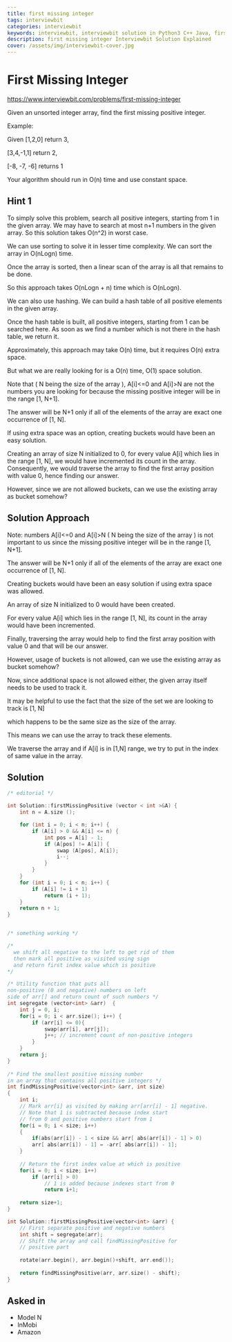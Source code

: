 ```yaml
---
title: first missing integer
tags: interviewbit
categories: interviewbit
keywords: interviewbit, interviewbit solution in Python3 C++ Java, first missing integer solution
description: first missing integer Interviewbit Solution Explained
cover: /assets/img/interviewbit-cover.jpg
---
```


# First Missing Integer

https://www.interviewbit.com/problems/first-missing-integer

Given an unsorted integer array, find the first missing positive integer.

Example:

Given [1,2,0] return 3,

[3,4,-1,1] return 2,

[-8, -7, -6] returns 1

Your algorithm should run in O(n) time and use constant space.

## Hint 1

To simply solve this problem, search all positive integers, starting from 1 in the given array. We may have to search at most n+1 numbers in the given array. So this solution takes O(n^2) in worst case.

We can use sorting to solve it in lesser time complexity. We can sort the array in O(nLogn) time.

Once the array is sorted, then a linear scan of the array is all that remains to be done.

So this approach takes O(nLogn + n) time which is O(nLogn).

We can also use hashing. We can build a hash table of all positive elements in the given array.

Once the hash table is built, all positive integers, starting from 1 can be searched here. As soon as we find a number which is not there in the hash table, we return it.

Approximately, this approach may take O(n) time, but it requires O(n) extra space.

But what we are really looking for is a O(n) time, O(1) space solution.

Note that ( N being the size of the array ), A[i]<=0 and A[i]>N are not the numbers you are looking for because the missing positive integer will be in the range [1, N+1].

The answer will be N+1 only if all of the elements of the array are exact one occurrence of [1, N].

If using extra space was an option, creating buckets would have been an easy solution.

Creating an array of size N initialized to 0, for every value A[i] which lies in the range [1, N], we would have incremented its count in the array. Consequently, we would traverse the array to find the first array position with value 0, hence finding our answer.

However, since we are not allowed buckets, can we use the existing array as bucket somehow?

## Solution Approach

Note: numbers A[i]<=0 and A[i]>N ( N being the size of the array ) is not important
to us since the missing positive integer will be in the range [1, N+1].

The answer will be N+1 only if all of the elements of the array are exact one occurrence of [1, N].

Creating buckets would have been an easy solution if using extra space was allowed.

An array of size N initialized to 0 would have been created.

For every value A[i] which lies in the range [1, N], its count in the array would have been incremented.

Finally, traversing the array would help to find the first array position with value 0 and that will be our answer. 

However, usage of buckets is not allowed, can we use the existing array as bucket somehow?

Now, since additional space is not allowed either, the given array itself needs to be used to track it.

It may be helpful to use the fact that the size of the set we are looking to track is [1, N]

which happens to be the same size as the size of the array.

This means we can use the array to track these elements.

We traverse the array and if A[i] is in [1,N] range, we try to put in the index of same value in the array.

## Solution

```cpp
/* editorial */

int Solution::firstMissingPositive (vector < int >&A) {
    int n = A.size ();

    for (int i = 0; i < n; i++) {
        if (A[i] > 0 && A[i] <= n) {
            int pos = A[i] - 1;
            if (A[pos] != A[i]) {
                swap (A[pos], A[i]);
                i--;
            }
        }
    }
    for (int i = 0; i < n; i++) {
        if (A[i] != i + 1)
            return (i + 1);
    }
    return n + 1;
}


/* something working */

/*
  we shift all negative to the left to get rid of them
  then mark all positive as visited using sign
  and return first index value which is positive
*/

/* Utility function that puts all  
non-positive (0 and negative) numbers on left  
side of arr[] and return count of such numbers */
int segregate (vector<int> &arr)  {  
    int j = 0, i;  
    for(i = 0; i < arr.size(); i++) {  
        if (arr[i] <= 0){  
            swap(arr[i], arr[j]);  
            j++; // increment count of non-positive integers  
        }  
    }  
    return j;
}  
  
/* Find the smallest positive missing number  
in an array that contains all positive integers */
int findMissingPositive(vector<int> &arr, int size)  
{  
    int i;  
    // Mark arr[i] as visited by making arr[arr[i] - 1] negative.  
    // Note that 1 is subtracted because index start  
    // from 0 and positive numbers start from 1  
    for(i = 0; i < size; i++)  
    {  
        if(abs(arr[i]) - 1 < size && arr[ abs(arr[i]) - 1] > 0)  
        arr[ abs(arr[i]) - 1] = -arr[ abs(arr[i]) - 1];  
    }  
      
    // Return the first index value at which is positive  
    for(i = 0; i < size; i++)  
        if (arr[i] > 0)  
            // 1 is added because indexes start from 0  
            return i+1;  
      
    return size+1;  
}  

int Solution::firstMissingPositive(vector<int> &arr) {
    // First separate positive and negative numbers  
    int shift = segregate(arr);
    // Shift the array and call findMissingPositive for  
    // positive part
    
    rotate(arr.begin(), arr.begin()+shift, arr.end());
    
    return findMissingPositive(arr, arr.size() - shift);
}
```
## Asked in

* Model N
* InMobi
* Amazon


